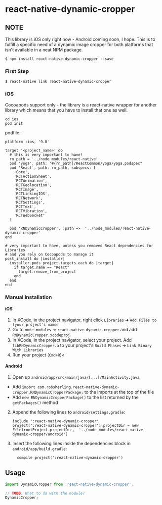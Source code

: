 
# react-native-dynamic-cropper

## NOTE

This library is iOS only right now - Android coming soon, I hope. This is to fulfill a specific need of a dynamic image cropper for both platforms that isn't available in a neat NPM package.

`$ npm install react-native-dynamic-cropper --save`

### First Step

`$ react-native link react-native-dynamic-cropper`

### iOS

Cocoapods support only - the library is a react-native wrapper for another library which means that you have to install that one as well.

```
cd ios
pod init
```

podfile:

```
platform :ios, '9.0'

target '<project_name>' do
  # this is very important to have!
  rn_path = '../node_modules/react-native'
  pod 'yoga', path: "#{rn_path}/ReactCommon/yoga/yoga.podspec"
  pod 'React', path: rn_path, subspecs: [
    'Core',
    'RCTActionSheet',
    'RCTAnimation',
    'RCTGeolocation',
    'RCTImage',
    'RCTLinkingIOS',
    'RCTNetwork',
    'RCTSettings',
    'RCTText',
    'RCTVibration',
    'RCTWebSocket'
  ]

  pod 'RNDynamicCropper', :path =>  '../node_modules/react-native-dynamic-cropper'
end

# very important to have, unless you removed React dependencies for Libraries 
# and you rely on Cocoapods to manage it
post_install do |installer|
  installer.pods_project.targets.each do |target|
    if target.name == "React"
      target.remove_from_project
    end
  end
end
```

### Manual installation


#### iOS

1. In XCode, in the project navigator, right click `Libraries` ➜ `Add Files to [your project's name]`
2. Go to `node_modules` ➜ `react-native-dynamic-cropper` and add `RNDynamicCropper.xcodeproj`
3. In XCode, in the project navigator, select your project. Add `libRNDynamicCropper.a` to your project's `Build Phases` ➜ `Link Binary With Libraries`
4. Run your project (`Cmd+R`)<

#### Android

1. Open up `android/app/src/main/java/[...]/MainActivity.java`
  - Add `import com.robsherling.react-native-dynamic-cropper.RNDynamicCropperPackage;` to the imports at the top of the file
  - Add `new RNDynamicCropperPackage()` to the list returned by the `getPackages()` method
2. Append the following lines to `android/settings.gradle`:
  	```
  	include ':react-native-dynamic-cropper'
  	project(':react-native-dynamic-cropper').projectDir = new File(rootProject.projectDir, 	'../node_modules/react-native-dynamic-cropper/android')
  	```
3. Insert the following lines inside the dependencies block in `android/app/build.gradle`:
  	```
      compile project(':react-native-dynamic-cropper')
  	```


## Usage
```javascript
import DynamicCropper from 'react-native-dynamic-cropper';

// TODO: What to do with the module?
DynamicCropper;
```
  